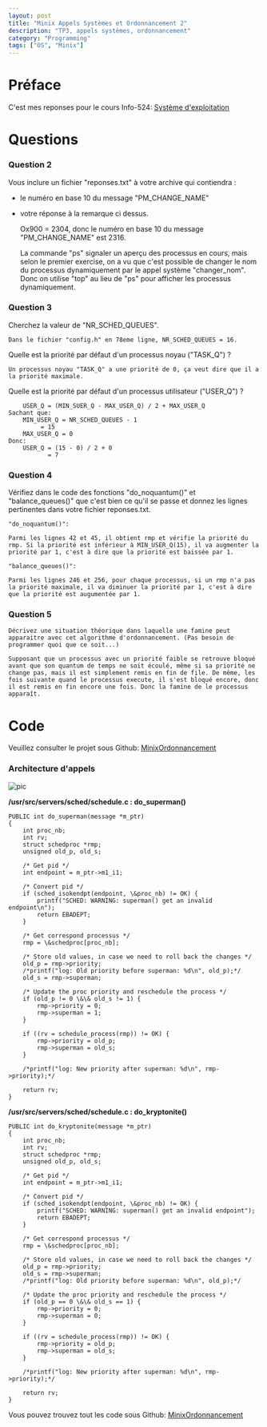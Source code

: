 ```yaml
---
layout: post
title: "Minix Appels Systèmes et Ordonnancement 2"
description: "TP3, appels systèmes, ordonnancement"
category: "Programming"
tags: ["OS", "Minix"]
---
```


# Préface

C'est mes reponses pour le cours Info-524: [Système d'exploitation](http://www.lama.univ-savoie.fr/~hyvernat/Enseignement/1314/info524/tp3.html)

# Questions

### Question 2

Vous inclure un fichier "reponses.txt" à votre archive qui contiendra :

- le numéro en base 10 du message "PM_CHANGE_NAME"
- votre réponse à la remarque ci dessus.

    Ox900 = 2304, donc le numéro en base 10 du message "PM_CHANGE_NAME" est 2316.

    La commande "ps" signaler un aperçu des processus en cours, mais selon le premier exercise, on a vu que c'est possible de changer le nom du processus dynamiquement par le appel système "changer_nom". Donc on utilise "top" au lieu de "ps" pour afficher les processus dynamiquement.


### Question 3

Cherchez la valeur de "NR_SCHED_QUEUES".

    Dans le fichier "config.h" en 78eme ligne, NR_SCHED_QUEUES = 16.

Quelle est la priorité par défaut d'un processus noyau ("TASK_Q") ?
    
	Un processus noyau "TASK_Q" a une priorité de 0, ça veut dire que il a la priorité maximale.

Quelle est la priorité par défaut d'un processus utilisateur ("USER_Q") ?

    	USER_Q = (MIN_SUER_Q - MAX_USER_Q) / 2 + MAX_USER_Q
	Sachant que:
		MIN_USER_Q = NR_SCHED_QUEUES - 1
			 = 15
		MAX_USER_Q = 0
    Donc:
		USER_Q = (15 - 0) / 2 + 0
			   = 7

### Question 4

Vérifiez dans le code des fonctions "do_noquantum()" et "balance_queues()" que c'est bien ce qu'il se passe et donnez les lignes pertinentes dans votre fichier reponses.txt.

    "do_noquantum()":
    
	Parmi les lignes 42 et 45, il obtient rmp et vérifie la priorité du rmp. Si la priorité est inférieur à MIN_USER_Q(15), il va augmenter la priorité par 1, c'est à dire que la priorité est baissée par 1.

    "balance_queues()":
    
	Parmi les lignes 246 et 256, pour chaque processus, si un rmp n'a pas la priorité maximale, il va diminuer la priorité par 1, c'est à dire que la priorité est augumentée par 1.


### Question 5

    Décrivez une situation théorique dans laquelle une famine peut apparaitre avec cet algorithme d'ordonnancement. (Pas besoin de programmer quoi que ce soit...)
    
	Supposant que un processus avec un priorité faible se retrouve bloqué avant que son quantum de temps ne soit écoulé, même si sa priorité ne change pas, mais il est simplement remis en fin de file. De même, les fois suivante quand le processus execute, il s'est bloqué encore, donc il est remis en fin encore une fois. Donc la famine de le processus apparaît.

# Code

Veuillez consulter le projet sous Github: [MinixOrdonnancement](https://github.com/jesusjzp/MinixOrdonnancement)

### Architecture d'appels

![pic](http://media-cache-ec0.pinimg.com/originals/ad/0d/6f/ad0d6f847828bb821eb0b5f1cf6c6107.jpg)

**/usr/src/servers/sched/schedule.c : do_superman()**

	PUBLIC int do_superman(message *m_ptr)
	{
	    int proc_nb;
		int rv;
		struct schedproc *rmp;
		unsigned old_p, old_s;
		
		/* Get pid */
		int endpoint = m_ptr->m1_i1;
		
		/* Convert pid */
		if (sched_isokendpt(endpoint, \&proc_nb) != OK) {
		    printf("SCHED: WARNING: superman() get an invalid endpoint\n");
			return EBADEPT;
		}

		/* Get correspond processus */
		rmp = \&schedproc[proc_nb];
	    
		/* Store old values, in case we need to roll back the changes */
	    old_p = rmp->priority;
		/*printf("log: Old priority before superman: %d\n", old_p);*/
		old_s = rmp->superman;
	    
		/* Update the proc priority and reschedule the process */
	    if (old_p != 0 \&\& old_s != 1) {
			rmp->priority = 0;
			rmp->superman = 1;
		}

		if ((rv = schedule_process(rmp)) != OK) {
		    rmp->priority = old_p; 
			rmp->superman = old_s;
		}

		/*printf("log: New priority after superman: %d\n", rmp->priority);*/

		return rv;
	}

**/usr/src/servers/sched/schedule.c : do_kryptonite()**

	PUBLIC int do_kryptonite(message *m_ptr)
	{
	    int proc_nb;
		int rv;
		struct schedproc *rmp;
		unsigned old_p, old_s;
		
		/* Get pid */
		int endpoint = m_ptr->m1_i1;
		
		/* Convert pid */
		if (sched_isokendpt(endpoint, \&proc_nb) != OK) {
		    printf("SCHED: WARNING: superman() get an invalid endpoint");
			return EBADEPT;
		}

		/* Get correspond processus */
		rmp = \&schedproc[proc_nb];
	    
		/* Store old values, in case we need to roll back the changes */
	    old_p = rmp->priority;
		old_s = rmp->superman;
	 	/*printf("log: Old priority before superman: %d\n", old_p);*/

		/* Update the proc priority and reschedule the process */
	    if (old_p == 0 \&\& old_s == 1) {
			rmp->priority = 0;
			rmp->superman = 0;
		}

		if ((rv = schedule_process(rmp)) != OK) {
		    rmp->priority = old_p; 
			rmp->superman = old_s;
		}
	    
		/*printf("log: New priority after superman: %d\n", rmp->priority);*/

		return rv;
	}


Vous pouvez trouvez tout les code sous Github: [MinixOrdonnancement](https://github.com/jesusjzp/MinixOrdonnancement)
